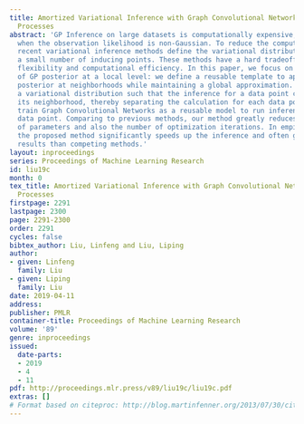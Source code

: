 ```yaml
---
title: Amortized Variational Inference with Graph Convolutional Networks for Gaussian
  Processes
abstract: 'GP Inference on large datasets is computationally expensive, especially
  when the observation likelihood is non-Gaussian. To reduce the computation, many
  recent variational inference methods define the variational distribution based on
  a small number of inducing points. These methods have a hard tradeoff between distribution
  flexibility and computational efficiency. In this paper, we focus on the approximation
  of GP posterior at a local level: we define a reusable template to approximate the
  posterior at neighborhoods while maintaining a global approximation. We first construct
  a variational distribution such that the inference for a data point considers only
  its neighborhood, thereby separating the calculation for each data point. We then
  train Graph Convolutional Networks as a reusable model to run inference for each
  data point. Comparing to previous methods, our method greatly reduces the number
  of parameters and also the number of optimization iterations. In empirical evaluations,
  the proposed method significantly speeds up the inference and often gets more accurate
  results than competing methods.'
layout: inproceedings
series: Proceedings of Machine Learning Research
id: liu19c
month: 0
tex_title: Amortized Variational Inference with Graph Convolutional Networks for Gaussian
  Processes
firstpage: 2291
lastpage: 2300
page: 2291-2300
order: 2291
cycles: false
bibtex_author: Liu, Linfeng and Liu, Liping
author:
- given: Linfeng
  family: Liu
- given: Liping
  family: Liu
date: 2019-04-11
address: 
publisher: PMLR
container-title: Proceedings of Machine Learning Research
volume: '89'
genre: inproceedings
issued:
  date-parts:
  - 2019
  - 4
  - 11
pdf: http://proceedings.mlr.press/v89/liu19c/liu19c.pdf
extras: []
# Format based on citeproc: http://blog.martinfenner.org/2013/07/30/citeproc-yaml-for-bibliographies/
---
```

